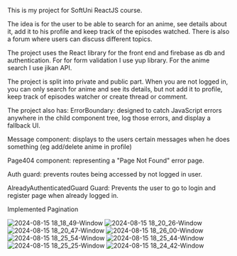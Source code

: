 This is my project for SoftUni ReactJS course.

The idea is for the user to be able to search for an anime, see details about it, add it to his profile and keep track of the episodes watched. There is also a forum where users can discuss different topics.

The project uses the React library for the front end and firebase as db and authentication. For for form validation I use yup library. For the anime search I use jikan API.

The project is split into private and public part. When you are not logged in, you can only search for anime and see its details, but not add it to profile, keep track of episodes watcher or create thread or comment.

The project also has: ErrorBoundary: designed to catch JavaScript errors anywhere in the child component tree, log those errors, and display a fallback UI.

Message component: displays to the users certain messages when he does something (eg add/delete anime in profile)

Page404 component: representing a "Page Not Found" error page.

Auth guard: prevents routes being accessed by not logged in user.

AlreadyAuthenticatedGuard Guard: Prevents the user to go to login and register page when already logged in.

Implemented Pagination

![2024-08-15 18_18_49-Window](https://github.com/user-attachments/assets/1d8de431-287f-4e25-a617-faedb8dbfa8c)
![2024-08-15 18_20_26-Window](https://github.com/user-attachments/assets/7e8f01ae-3921-48cc-868b-8f871cb1c85a)
![2024-08-15 18_20_47-Window](https://github.com/user-attachments/assets/f6c05554-2ad4-4daa-9a69-f360a7b2a73c)
![2024-08-15 18_26_00-Window](https://github.com/user-attachments/assets/749bd637-cfb6-45eb-a72f-3b7a0d266dda)
![2024-08-15 18_25_54-Window](https://github.com/user-attachments/assets/d452b7eb-71a0-4e8a-8b81-5d932b5a1169)
![2024-08-15 18_25_44-Window](https://github.com/user-attachments/assets/a564d234-825d-4d97-a56e-f7ea65191b3c)
![2024-08-15 18_25_25-Window](https://github.com/user-attachments/assets/db5128b3-bff5-4875-a213-31b8752885af)
![2024-08-15 18_24_42-Window](https://github.com/user-attachments/assets/25ac6773-6498-4501-8856-28da0109e3da)
